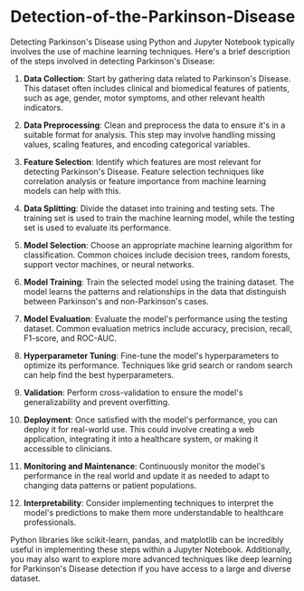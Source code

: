 # Detection-of-the-Parkinson-Disease

Detecting Parkinson's Disease using Python and Jupyter Notebook typically involves the use of machine learning techniques. Here's a brief description of the steps involved in detecting Parkinson's Disease:

1. **Data Collection**: Start by gathering data related to Parkinson's Disease. This dataset often includes clinical and biomedical features of patients, such as age, gender, motor symptoms, and other relevant health indicators.

2. **Data Preprocessing**: Clean and preprocess the data to ensure it's in a suitable format for analysis. This step may involve handling missing values, scaling features, and encoding categorical variables.

3. **Feature Selection**: Identify which features are most relevant for detecting Parkinson's Disease. Feature selection techniques like correlation analysis or feature importance from machine learning models can help with this.

4. **Data Splitting**: Divide the dataset into training and testing sets. The training set is used to train the machine learning model, while the testing set is used to evaluate its performance.

5. **Model Selection**: Choose an appropriate machine learning algorithm for classification. Common choices include decision trees, random forests, support vector machines, or neural networks.

6. **Model Training**: Train the selected model using the training dataset. The model learns the patterns and relationships in the data that distinguish between Parkinson's and non-Parkinson's cases.

7. **Model Evaluation**: Evaluate the model's performance using the testing dataset. Common evaluation metrics include accuracy, precision, recall, F1-score, and ROC-AUC.

8. **Hyperparameter Tuning**: Fine-tune the model's hyperparameters to optimize its performance. Techniques like grid search or random search can help find the best hyperparameters.

9. **Validation**: Perform cross-validation to ensure the model's generalizability and prevent overfitting.

10. **Deployment**: Once satisfied with the model's performance, you can deploy it for real-world use. This could involve creating a web application, integrating it into a healthcare system, or making it accessible to clinicians.

11. **Monitoring and Maintenance**: Continuously monitor the model's performance in the real world and update it as needed to adapt to changing data patterns or patient populations.

12. **Interpretability**: Consider implementing techniques to interpret the model's predictions to make them more understandable to healthcare professionals.

Python libraries like scikit-learn, pandas, and matplotlib can be incredibly useful in implementing these steps within a Jupyter Notebook. Additionally, you may also want to explore more advanced techniques like deep learning for Parkinson's Disease detection if you have access to a large and diverse dataset.

